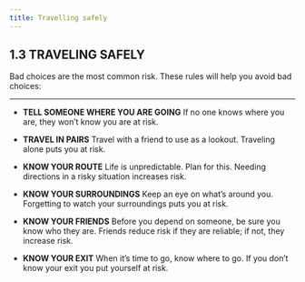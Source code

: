 ```yaml
---
title: Travelling safely
---
```


## 1.3 TRAVELING SAFELY

Bad choices are the most common risk. These rules will help you avoid bad choices:

---

* **TELL SOMEONE WHERE YOU ARE GOING** If no one knows where you are, they won’t know you are at risk.

* **TRAVEL IN PAIRS** Travel with a friend to use as a lookout. Traveling alone puts you at risk.

* **KNOW YOUR ROUTE** Life is unpredictable. Plan for this. Needing directions in a risky situation increases risk.

* **KNOW YOUR SURROUNDINGS** Keep an eye on what’s around you. Forgetting to watch your surroundings puts you at risk.

* **KNOW YOUR FRIENDS** Before you depend on someone, be sure you know who they are. Friends reduce risk if they are reliable; if not, they increase risk.

* **KNOW YOUR EXIT** When it’s time to go, know where to go. If you don’t know your exit you put yourself at risk.
